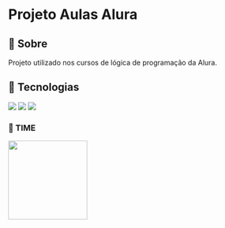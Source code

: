<h1>Projeto Aulas Alura</h1>

<h2>🚧 Sobre</h2>
<p>Projeto utilizado nos cursos de lógica de programação da Alura.</p>

## 🚀 Tecnologias
<div>
  <img src="https://img.shields.io/badge/HTML-239120?style=for-the-badge&logo=html5&logoColor=white">
  <img src="https://img.shields.io/badge/CSS-239120?&style=for-the-badge&logo=css3&logoColor=white">
  <img src="https://img.shields.io/badge/JavaScript-F7DF1E?style=for-the-badge&logo=javascript&logoColor=black">
</div>

<h3>👨 TIME</h3>
<div>
  <img style="height:auto;" alt="" src="https://avatars.githubusercontent.com/u/168025112?v=4" width="160" height="160" class="avatar avatar-user width-full border color-bg-default">
</div>
